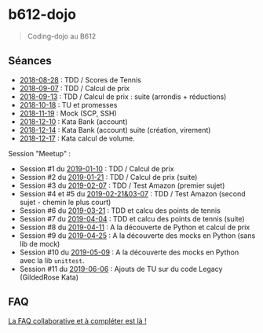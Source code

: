 # b612-dojo

> Coding-dojo au B612

## Séances

* [2018-08-28](https://github.com/xnopre/b612-dojo/tree/2018-08-28-tennis) : TDD / Scores de Tennis
* [2018-09-07](https://github.com/xnopre/b612-dojo/tree/2018-09-07-price) : TDD / Calcul de prix
* [2018-09-13](https://github.com/xnopre/b612-dojo/tree/2018-09-13-price) : TDD / Calcul de prix : suite (arrondis + réductions)
* [2018-10-18](https://github.com/xnopre/b612-dojo/tree/2018-10-18-promises) : TU et promesses
* [2018-11-19](https://github.com/xnopre/b612-dojo/tree/2018-11-19-mocks) : Mock (SCP, SSH)
* [2018-12-10](https://github.com/xnopre/b612-dojo/tree/2018-12-10-bank) : Kata Bank (account)
* [2018-12-14](https://github.com/xnopre/b612-dojo/tree/2018-12-14-bank) : Kata Bank (account) suite (création, virement)
* [2018-12-17](https://github.com/xnopre/b612-dojo/tree/2018-12-17-volum) : Kata calcul de volume.

Session "Meetup" :

* Session \#1 du [2019-01-10](https://github.com/xnopre/b612-dojo/tree/2019-01-10-price) : TDD / Calcul de prix
* Session \#2 du [2019-01-21](https://github.com/xnopre/b612-dojo/tree/2019-01-21-price) : TDD / Calcul de prix (suite)
* Session \#3 du [2019-02-07](https://github.com/xnopre/b612-dojo/tree/466d19d0d90aba8a3cdac32ffb93a1ad6cfd6c4f) : TDD / Test Amazon (premier sujet)
* Session \#4 et \#5 du [2019-02-21&03-07](https://github.com/xnopre/b612-dojo/tree/2019-02-21%2603-07-shortest-path) : TDD / Test Amazon (second sujet - chemin le plus court)
* Session \#6 du [2019-03-21](https://github.com/xnopre/b612-dojo/tree/2019-03-21-tennis) : TDD et calcu des points de tennis
* Session \#7 du [2019-04-04](https://github.com/xnopre/b612-dojo/tree/2019-04-04-tennis) : TDD et calcu des points de tennis (suite)
* Session \#8 du [2019-04-11](https://github.com/xnopre/b612-dojo/tree/2019-04-11-python-price) : A la découverte de Python et calcul de prix
* Session \#9 du [2019-04-25](https://github.com/xnopre/b612-dojo/tree/2019-04-25-python-mock) : A la découverte des mocks en Python (sans lib de mock)
* Session \#10 du [2019-05-09](https://github.com/xnopre/b612-dojo/tree/2019-05-09-python-mock-lib) : A la découverte des mocks en Python avec la lib `unittest`.
* Session \#11 du [2019-06-06](https://github.com/xnopre/b612-dojo/tree/2019-06-06-gilded-rose) : Ajouts de TU sur du code Legacy (GildedRose Kata)

## FAQ

[La FAQ collaborative et à compléter est là !](./FAQ.md)